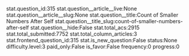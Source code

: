 stat.question_id:315
stat.question__article__live:None
stat.question__article__slug:None
stat.question__title:Count of Smaller Numbers After Self
stat.question__title_slug:count-of-smaller-numbers-after-self
stat.question__hide:False
stat.total_acs:2915
stat.total_submitted:7752
stat.total_column_articles:3
stat.frontend_question_id:315
stat.is_new_question:False
status:None
difficulty.level:3
paid_only:False
is_favor:False
frequency:0
progress:0

